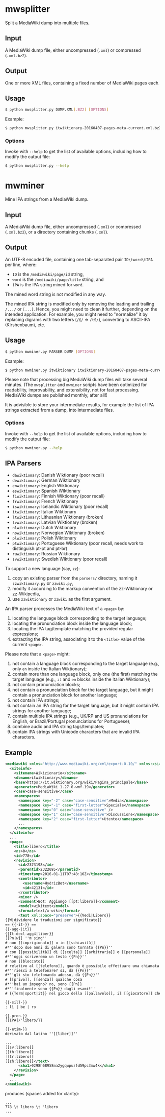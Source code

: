 # mwsplitter 

Split a MediaWiki dump into multiple files.

## Input

A MediaWiki dump file, either uncompressed (``.xml``) or compressed (``.xml.bz2``).

## Output

One or more XML files, containing a fixed number of MediaWiki pages each.

## Usage

```bash
$ python mwsplitter.py DUMP.XML[.BZ2] [OPTIONS]
```

Example:

```bash
$ python mwsplitter.py itwiktionary-20160407-pages-meta-current.xml.bz2 --output-dir /tmp/out/ --ns 0 --pages-per-chunk 1000 --stats
```

### Options

Invoke with ``--help`` to get the list of available options,
including how to modify the output file:

```bash
$ python mwsplitter.py --help
```




# mwminer 

Mine IPA strings from a MediaWiki dump.

## Input

A MediaWiki dump file, either uncompressed (``.xml``) or compressed (``.xml.bz2``), or a directory containing chunks (``.xml``).

## Output

An UTF-8 encoded file,
containing one tab-separated pair
``ID\tword\tIPA``
per line,
where:

* ``ID`` is the ``/mediawiki/page/id`` string,
* ``word`` is the ``/mediawiki/page/title`` string, and
* ``IPA`` is the IPA string mined for ``word``.

The mined word string is not modified in any way.

The mined IPA string is modified only
by removing the leading and trailing ``/.../`` or ``[...]``.
Hence, you might need to clean it further,
depending on the intended application.
For example, you might need to "normalize" it
by replacing digrams with two letters (``/ʧ/`` => ``/tS/``),
converting to ASCII-IPA (Kirshenbaum), etc.

## Usage

```bash
$ python mwminer.py PARSER DUMP [OPTIONS]
```

Example:

```bash
$ python mwminer.py itwiktionary itwiktionary-20160407-pages-meta-current.xml.bz2 --output-file itwiktionary-20160407.txt
```

Please note that processing big MediaWiki dump files will take several minutes.
(The ``mwsplitter`` and ``mwminer`` scripts have been optimized
for readability, improvability, and extensibility, not for fast processing.
MediaWiki dumps are published monthly, after all!)

It is advisible to store your intermediate results,
for example the list of IPA strings extracted from a dump,
into intermediate files.

### Options

Invoke with ``--help`` to get the list of available options,
including how to modify the output file:

```bash
$ python mwminer.py --help
```

## IPA Parsers

* ``dawiktionary``: Danish Wiktionary (poor recall)
* ``dewiktionary``: German Wiktionary
* ``enwiktionary``: English Wiktionary
* ``eswiktionary``: Spanish Wiktionary
* ``fiwiktionary``: Finnish Wiktionary (poor recall)
* ``frwiktionary``: French Wiktionary
* ``iswiktionary``: Icelandic Wiktionary (poor recall)
* ``itwiktionary``: Italian Wiktionary
* ``ltwiktionary``: Lithuanian Wiktionary (broken)
* ``lvwiktionary``: Latvian Wiktionary (broken)
* ``nlwiktionary``: Dutch Wiktionary
* ``nowiktionary``: Norwegian Wiktionary (broken)
* ``plwiktionary``: Polish Wiktionary
* ``ptwiktionary``: Portuguese Wiktionary (poor recall, needs work to distinguish pt-pt and pt-br)
* ``ruwiktionary``: Russian Wiktionary
* ``svwiktionary``: Swedish Wiktionary (poor recall)

To support a new language (say, ``zz``):

1. copy an existing parser from the ``parsers/`` directory, naming it ``zzwiktionary.py`` or ``zzwiki.py``,
2. modify it according to the markup convention of the zz-Wiktionary or zz-Wikipedia,
3. use ``zzwiktionary`` or ``zzwiki`` as the first argument.

An IPA parser processes the MediaWiki text of a ``<page>`` by:

1. locating the language block corresponding to the target language;
2. locating the pronunciation block inside the language block;
3. locating the IPA tag/template matching the provided regular expressions;
4. extracting the IPA string, associating it to the ``<title>`` value of the current ``<page>``.

Please note that a ``<page>`` might:

1. not contain a language block corresponding to the target language (e.g., only ``en`` inside the Italian Wiktionary);
2. contain more than one language block, only one (the first) matching the target language (e.g., ``it`` and ``en`` blocks inside the Italian Wiktionary);
3. not contain pronunciation blocks;
4. not contain a pronunciation block for the target language, but it might contain a pronunciation block for another language;
5. not contain IPA strings;
6. not contain an IPA string for the target language, but it might contain IPA strings for another language;
7. contain multiple IPA strings (e.g., UK/RP and US pronunciations for English, or Brazil/Portugal pronunciations for Portuguese);
8. combine audio and IPA string tags/templates;
9. contain IPA strings with Unicode characters that are invalid IPA characters.

## Example

```xml
<mediawiki xmlns="http://www.mediawiki.org/xml/export-0.10/" xmlns:xsi="http://www.w3.org/2001/XMLSchema-instance" xsi:schemaLocation="http://www.mediawiki.org/xml/export-0.10/ http://www.mediawiki.org/xml/export-0.10.xsd" version="0.10" xml:lang="it">
  <siteinfo>
    <sitename>Wikizionario</sitename>
    <dbname>itwiktionary</dbname>
    <base>https://it.wiktionary.org/wiki/Pagina_principale</base>
    <generator>MediaWiki 1.27.0-wmf.19</generator>
    <case>case-sensitive</case>
    <namespaces>
      <namespace key="-2" case="case-sensitive">Media</namespace>
      <namespace key="-1" case="first-letter">Speciale</namespace>
      <namespace key="0" case="case-sensitive" />
      <namespace key="1" case="case-sensitive">Discussione</namespace>
      <namespace key="2" case="first-letter">Utente</namespace>
      ...
    </namespaces>
  </siteinfo>
  ...
  <page>
    <title>libero</title>
    <ns>0</ns>
    <id>778</id>
    <revision>
      <id>2373198</id>
      <parentid>2322095</parentid>
      <timestamp>2016-01-11T07:48:16Z</timestamp>
      <contributor>
        <username>HydrizBot</username>
        <id>42131</id>
      </contributor>
      <minor />
      <comment>Bot: Aggiungo [[pt:libero]]</comment>
      <model>wikitext</model>
      <format>text/x-wiki</format>
      <text xml:space="preserve">{{Vedi|Libero}}
{{W|dividere le traduzioni per significato}}
== {{-it-}} ==
{{-agg-|it}}
{{It-decl-agg4|liber}}
{{Pn|w}} ''m sing''
# non [[imprigionato]] o in [[schiavitù]]
#*''dopo due anni di galera sono tornato {{Pn}}''
# con [[possibilità]] di [[scelta]] [[arbitraria]] o [[personale]]
#*''oggi scriveremo un testo {{Pn}}''
# non [[bloccato]]
# relativo al [[telefono]], quando è possibile effettuare una chiamata o quando segnala che il [[ricevente]] non è impegnato in una [[conversazione]]
#*''riesci a telefonare? sì, dà {{Pn}}''
#*''gli sto telefonando adesso, dà {{Pn}}''
# [[privo]], [[senza]] qualche cosa
#*''hai un impegno? no, sono {{Pn}}
#*''finalmente sono {{Pn}} dagli esami!''
# {{Term|sport|it}} nel gioco della [[pallavolo]], il [[giocatore]] che può [[sostituire]] un [[difensore]] per un [[numero]] [[arbitrario]] di volte durante la [[partita]]

{{-sill-}}
; lì | be | ro

{{-pron-}}
{{IPA|/'libero/}}

{{-etim-}}
derivato dal latino ''[[liber]]''

...
[[sv:libero]]
[[th:libero]]
[[tr:libero]]
[[zh:libero]]</text>
      <sha1>0298h68958ma2ygqwpuzfd59pc3mw4k</sha1>
    </revision>
  </page>
  ...
</mediawiki>
```

produces (spaces added for clarity):

```
...
778 \t libero \t 'libero
...
```

